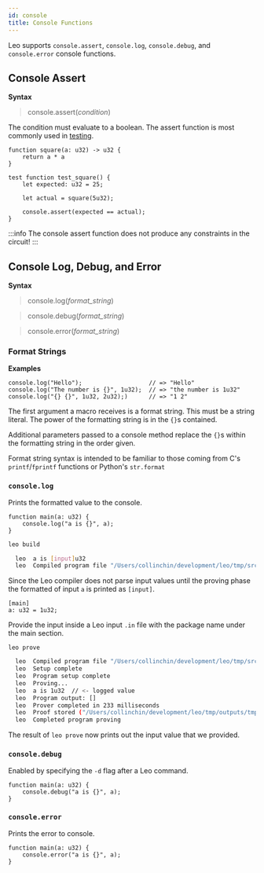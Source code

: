 ```yaml
---
id: console
title: Console Functions
---
```


Leo supports `console.assert`, `console.log`, `console.debug`, and `console.error` console functions.

## Console Assert

**Syntax**
> console.assert(*condition*)

The condition must evaluate to a boolean.
The assert function is most commonly used in [testing](./11_tests.md).

```leo
function square(a: u32) -> u32 {
    return a * a
}

test function test_square() {
    let expected: u32 = 25;

    let actual = square(5u32);

    console.assert(expected == actual);
}
```

:::info
The console assert function does not produce any constraints in the circuit!
:::

## Console Log, Debug, and Error

**Syntax**
> console.log(*format_string*)

> console.debug(*format_string*)

> console.error(*format_string*)

### Format Strings

**Examples**
```
console.log("Hello");                   // => "Hello"
console.log("The number is {}", 1u32);  // => "the number is 1u32"
console.log("{} {}", 1u32, 2u32);)      // => "1 2"
```

The first argument a macro receives is a format string. This must be a string literal. The power of the formatting string is in the `{}`s contained.

Additional parameters passed to a console method replace the `{}`s within the formatting string in the order given.

Format string syntax is intended to be familiar to those coming from C's `printf`/`fprintf` functions or Python's `str.format`

### `console.log`
Prints the formatted value to the console.
```leo title="src/main.leo"
function main(a: u32) {
    console.log("a is {}", a);
}
```
```bash
leo build
```
```bash title="console output:"
  leo  a is [input]u32
  leo  Compiled program file "/Users/collinchin/development/leo/tmp/src/main.leo"
```

Since the Leo compiler does not parse input values until the proving phase the formatted of input `a` is printed as `[input]`.

```leo title="inputs/{$NAME}.in
[main]
a: u32 = 1u32;
```

Provide the input inside a Leo input `.in` file with the package name under the main section.

```leo
leo prove
```

```bash title="console output:"
  leo  Compiled program file "/Users/collinchin/development/leo/tmp/src/main.leo"
  leo  Setup complete
  leo  Program setup complete
  leo  Proving...
  leo  a is 1u32  // <- logged value
  leo  Program output: []
  leo  Prover completed in 233 milliseconds
  leo  Proof stored ("/Users/collinchin/development/leo/tmp/outputs/tmp.proof")
  leo  Completed program proving
```

The result of `leo prove` now prints out the input value that we provided. 

### `console.debug`
Enabled by specifying the `-d` flag after a Leo command.
```leo
function main(a: u32) {
    console.debug("a is {}", a);
}
```

### `console.error`
Prints the error to console.
```leo
function main(a: u32) {
    console.error("a is {}", a);
}
```